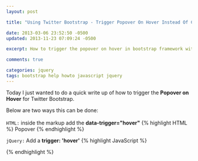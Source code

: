 ```yaml
---
layout: post

title: "Using Twitter Bootstrap - Trigger Popover On Hover Instead Of Click"

date: 2013-03-06 23:52:50 -0500
updated: 2013-11-23 07:09:24 -0500

excerpt: How to trigger the popover on hover in bootstrap framework with javascript

comments: true

categories: jquery
tags: bootstrap help howto javascript jquery
---
```

Today I just wanted to do a quick write up of how to trigger the **Popover on Hover** for Twitter Bootstrap.

Below are two ways this can be done:
<br><br>
`HTML:` inside the markup add the **data-trigger="hover"**
{% highlight HTML %}
<a id="popover" data-trigger="hover">Popover</a>
{% endhighlight %}
<br>

`jQuery:` Add a **trigger: 'hover'**
{% highlight JavaScript %}
<script type="text/javascript">
  $('#popover').popover({
    trigger: 'hover'
  });
</script>
{% endhighlight %}
